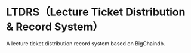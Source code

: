 # LTDRS（Lecture Ticket Distribution & Record System）
A lecture ticket distribution record system based on BigChaindb.
